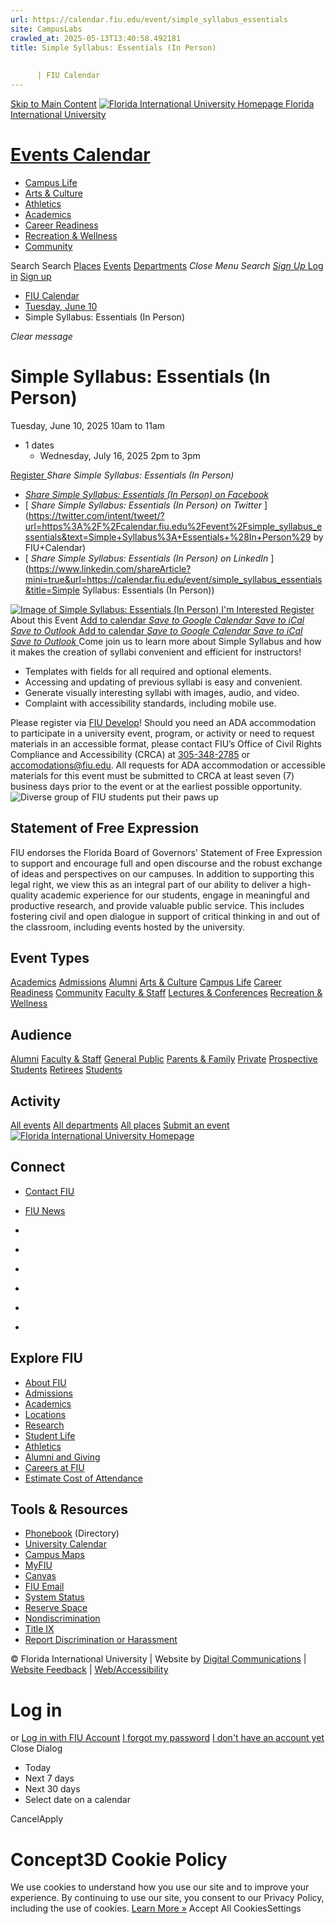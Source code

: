 ```yaml
---
url: https://calendar.fiu.edu/event/simple_syllabus_essentials
site: CampusLabs
crawled_at: 2025-05-13T13:40:58.492181
title: Simple Syllabus: Essentials (In Person)
    
    
      | FIU Calendar
---
```


[Skip to Main Content](https://calendar.fiu.edu/event/simple_syllabus_essentials#main-content)
[![Florida International University Homepage](https://digicdn.fiu.edu/core/_assets/images/logo-top.png) Florida International University](https://www.fiu.edu)
# [Events Calendar ](https://calendar.fiu.edu/)
  * [Campus Life](https://calendar.fiu.edu/calendar?event_types%5B%5D=127595)
  * [Arts & Culture](https://calendar.fiu.edu/calendar?event_types%5B%5D=127590)
  * [Athletics](https://fiusports.com/calendar)
  * [Academics](https://calendar.fiu.edu/calendar?event_types%5B%5D=127582)
  * [Career Readiness](https://calendar.fiu.edu/calendar?event_types%5B%5D=127584)
  * [Recreation & Wellness](https://calendar.fiu.edu/calendar?event_types%5B%5D=127603)
  * [Community](https://calendar.fiu.edu/calendar?event_types%5B%5D=127601)


Search Search
[Places](https://calendar.fiu.edu/search/places) [Events](https://calendar.fiu.edu/calendar) [Departments](https://calendar.fiu.edu/search/departments)
_Close Menu_
_Search_ [ _Sign Up_ ](https://calendar.fiu.edu/signup)
[Log in](https://calendar.fiu.edu/auth/shib_login?previous_url=https%3A%2F%2Fcalendar.fiu.edu%2Fevent%2Fsimple_syllabus_essentials) [Sign up](https://calendar.fiu.edu/signup)
  * [FIU Calendar](https://calendar.fiu.edu/)
  * [Tuesday, June 10](https://calendar.fiu.edu/calendar/day/2025/6/10)
  * Simple Syllabus: Essentials (In Person)


_Clear message_
# Simple Syllabus: Essentials (In Person)
Tuesday, June 10, 2025 10am to 11am 
+ 1 dates
  * Wednesday, July 16, 2025 2pm to 3pm


[ Register ](https://develop.fiu.edu/browse/it-training/ets)
_Share Simple Syllabus: Essentials (In Person)_
  * [ _Share Simple Syllabus: Essentials (In Person) on Facebook_ ](https://www.facebook.com/sharer/sharer.php?u=https://calendar.fiu.edu/event/simple_syllabus_essentials)
  * [ _Share Simple Syllabus: Essentials (In Person) on Twitter_ ](https://twitter.com/intent/tweet/?url=https%3A%2F%2Fcalendar.fiu.edu%2Fevent%2Fsimple_syllabus_essentials&text=Simple+Syllabus%3A+Essentials+%28In+Person%29 by FIU+Calendar)
  * [ _Share Simple Syllabus: Essentials (In Person) on LinkedIn_ ](https://www.linkedin.com/shareArticle?mini=true&url=https://calendar.fiu.edu/event/simple_syllabus_essentials&title=Simple Syllabus: Essentials \(In Person\))


[ ![Image of Simple Syllabus: Essentials \(In Person\)](https://localist-images.azureedge.net/photos/47304268161017/card/555cefc172caf1dacea75ce24f5d46836e5c8f16.jpg) ](https://calendar.fiu.edu/photo/47304268161017)
[ I'm Interested ](https://calendar.fiu.edu/event/44286298289272/confirm?return=https%3A%2F%2Fcalendar.fiu.edu%2Fevent%2Fsimple_syllabus_essentials)
[ Register ](https://develop.fiu.edu/browse/it-training/ets)
About this Event
[Add to calendar ](https://calendar.fiu.edu/event/simple_syllabus_essentials)
[ _Save to Google Calendar_ ](https://calendar.google.com/calendar/event?action=TEMPLATE&dates=20250610T140000Z%2F20250610T150000Z&details=Come+join+us+to+learn+more+about+Simple+Syllabus+and+how+it+makes+the+creation+of+syllabi+convenient+and+efficient+for+instructors%21%0A%0ATemplates+with+fields+for+all+required+and+optional+elements.Accessing+and+updating+of+previous+syllabi+is+easy+and+convenient.Generate+visually+interesting+syllabi+with+images%2C+audio%2C+and+video.Complaint+with+accessibility+standards%2C+including+mobile+use.Please+register+via+FIU+Develop%21%0A%0Ahttps%3A%2F%2Fcalendar.fiu.edu%2Fevent%2Fsimple_syllabus_essentials&location=&sprop=website%3Acalendar.fiu.edu&text=Simple+Syllabus%3A+Essentials+%28In+Person%29 "Save to Google Calendar") [ _Save to iCal_ ](https://calendar.fiu.edu/event/simple_syllabus_essentials.ics "Save to iCal") [ _Save to Outlook_ ](https://calendar.fiu.edu/event/simple_syllabus_essentials.ics "Save to Outlook")
[Add to calendar ](https://calendar.fiu.edu/event/simple_syllabus_essentials)
[ _Save to Google Calendar_ ](https://calendar.google.com/calendar/event?action=TEMPLATE&dates=20250610T140000Z%2F20250610T150000Z&details=Come+join+us+to+learn+more+about+Simple+Syllabus+and+how+it+makes+the+creation+of+syllabi+convenient+and+efficient+for+instructors%21%0A%0ATemplates+with+fields+for+all+required+and+optional+elements.Accessing+and+updating+of+previous+syllabi+is+easy+and+convenient.Generate+visually+interesting+syllabi+with+images%2C+audio%2C+and+video.Complaint+with+accessibility+standards%2C+including+mobile+use.Please+register+via+FIU+Develop%21%0A%0Ahttps%3A%2F%2Fcalendar.fiu.edu%2Fevent%2Fsimple_syllabus_essentials&location=&sprop=website%3Acalendar.fiu.edu&text=Simple+Syllabus%3A+Essentials+%28In+Person%29 "Save to Google Calendar") [ _Save to iCal_ ](https://calendar.fiu.edu/event/simple_syllabus_essentials.ics "Save to iCal") [ _Save to Outlook_ ](https://calendar.fiu.edu/event/simple_syllabus_essentials.ics "Save to Outlook")
Come join us to learn more about Simple Syllabus and how it makes the creation of syllabi convenient and efficient for instructors!
  * Templates with fields for all required and optional elements.
  * Accessing and updating of previous syllabi is easy and convenient.
  * Generate visually interesting syllabi with images, audio, and video.
  * Complaint with accessibility standards, including mobile use.


Please register via [FIU Develop](https://develop.fiu.edu/browse/it-training/ets)!
Should you need an ADA accommodation to participate in a university event, program, or activity or need to request materials in an accessible format, please contact FIU’s Office of Civil Rights Compliance and Accessibility (CRCA) at [305-348-2785](tel:3053482785) or accomodations@fiu.edu. All requests for ADA accommodation or accessible materials for this event must be submitted to CRCA at least seven (7) business days prior to the event or at the earliest possible opportunity. 
![Diverse group of FIU students put their paws up](https://www.fiu.edu/_assets/images/thumbnail-students-paw.jpg)
## Statement of Free Expression
FIU endorses the Florida Board of Governors' Statement of Free Expression to support and encourage full and open discourse and the robust exchange of ideas and perspectives on our campuses. In addition to supporting this legal right, we view this as an integral part of our ability to deliver a high-quality academic experience for our students, engage in meaningful and productive research, and provide valuable public service. This includes fostering civil and open dialogue in support of critical thinking in and out of the classroom, including events hosted by the university.
## Event Types
[Academics](https://calendar.fiu.edu/calendar?event_types%5B%5D=127582)
[Admissions](https://calendar.fiu.edu/calendar?event_types%5B%5D=127583)
[Alumni](https://calendar.fiu.edu/calendar?event_types%5B%5D=127589)
[Arts & Culture](https://calendar.fiu.edu/calendar?event_types%5B%5D=127590)
[Campus Life](https://calendar.fiu.edu/calendar?event_types%5B%5D=127595)
[Career Readiness](https://calendar.fiu.edu/calendar?event_types%5B%5D=127584)
[Community](https://calendar.fiu.edu/calendar?event_types%5B%5D=127601)
[Faculty & Staff](https://calendar.fiu.edu/calendar?event_types%5B%5D=127602)
[Lectures & Conferences](https://calendar.fiu.edu/calendar?event_types%5B%5D=127587)
[Recreation & Wellness](https://calendar.fiu.edu/calendar?event_types%5B%5D=127603)
## Audience
[Alumni](https://calendar.fiu.edu/calendar?event_types%5B%5D=121721)
[Faculty & Staff](https://calendar.fiu.edu/calendar?event_types%5B%5D=121720)
[General Public](https://calendar.fiu.edu/calendar?event_types%5B%5D=121722)
[Parents & Family](https://calendar.fiu.edu/calendar?event_types%5B%5D=36918157286658)
[Private](https://calendar.fiu.edu/calendar?event_types%5B%5D=129753)
[Prospective Students](https://calendar.fiu.edu/calendar?event_types%5B%5D=121723)
[Retirees](https://calendar.fiu.edu/calendar?event_types%5B%5D=37290279036119)
[Students](https://calendar.fiu.edu/calendar?event_types%5B%5D=121719)
## Activity
[All events](https://calendar.fiu.edu/search?what=events)
[All departments](https://calendar.fiu.edu/search/departments)
[All places](https://calendar.fiu.edu/search?what=places)
[Submit an event](https://calendar.fiu.edu/admin/events/new/basic-information)
[ ![Florida International University Homepage](https://digicdn.fiu.edu/core/_assets/images/footer-logo.svg) ](https://www.fiu.edu/)
## Connect
  * [Contact FIU](https://www.fiu.edu/about/contact-us/index.html)
  * [FIU News](https://news.fiu.edu/)


  * [](https://www.instagram.com/fiuinstagram/)
  * [](https://www.linkedin.com/school/florida-international-university/)
  * [](https://www.facebook.com/floridainternational)
  * [](https://twitter.com/fiu)
  * [](https://www.youtube.com/user/FloridaInternational)
  * [](https://flickr.com/photos/fiu)


## Explore FIU
  * [About FIU](https://www.fiu.edu/about/index.html)
  * [Admissions](https://www.fiu.edu/admissions/index.html)
  * [Academics](https://www.fiu.edu/academics/index.html)
  * [Locations](https://www.fiu.edu/locations/index.html)
  * [Research](https://www.fiu.edu/research/index.html)
  * [Student Life](https://www.fiu.edu/student-life/index.html)
  * [Athletics](https://www.fiu.edu/athletics/index.html)
  * [Alumni and Giving](https://www.fiu.edu/alumni-and-giving/index.html)
  * [Careers at FIU](https://hr.fiu.edu/careers/)
  * [Estimate Cost of Attendance](https://onestop.fiu.edu/finances/estimate-your-costs/)


## Tools & Resources
  * [Phonebook](https://phonebook.fiu.edu) (Directory)
  * [University Calendar](https://calendar.fiu.edu/)
  * [Campus Maps](https://campusmaps.fiu.edu/)
  * [MyFIU](https://my.fiu.edu/)
  * [Canvas](https://canvas.fiu.edu)
  * [FIU Email](http://mail.fiu.edu/)
  * [System Status](https://fiu.service-now.com/sp?id=services_status)
  * [Reserve Space](https://reservespace.fiu.edu/make-reservation/)
  * [Nondiscrimination](https://ace.fiu.edu/civil-rights-and-accessibility/harassment-and-discrimination/)
  * [Title IX](https://ace.fiu.edu/title-ix/)
  * [Report Discrimination or Harassment](https://report.fiu.edu/)


© Florida International University  | Website by [Digital Communications](https://stratcomm.fiu.edu/digital-print/websites/) | [Website Feedback](https://webforms.fiu.edu/view.php?id=370774&element_5=https://calendar.fiu.edu/https://calendar.fiu.edu/) | [Web/Accessibility](https://accessibility.fiu.edu/)
# Log in
or
[Log in with FIU Account](https://calendar.fiu.edu/auth/shib_login?previous_url=https%3A%2F%2Fcalendar.fiu.edu%2Fevent%2Fsimple_syllabus_essentials)
[I forgot my password](https://calendar.fiu.edu/auth/forgot) [I don't have an account yet](https://calendar.fiu.edu/signup)
Close Dialog[](javascript:;)[](javascript:;)
  * Today
  * Next 7 days
  * Next 30 days
  * Select date on a calendar


CancelApply
# Concept3D Cookie Policy
We use cookies to understand how you use our site and to improve your experience. By continuing to use our site, you consent to our Privacy Policy, including the use of cookies. [Learn More »](https://concept3d.com/concept3d-privacy-policy/)
Accept All CookiesSettings
